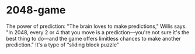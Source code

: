 # 2048-game
The power of prediction: "The brain loves to make predictions," Willis says. "In 2048, every 2 or 4 that you move is a prediction—you're not sure it's the best thing to do—and the game offers limitless chances to make another prediction."   It's a type of “sliding block puzzle”
